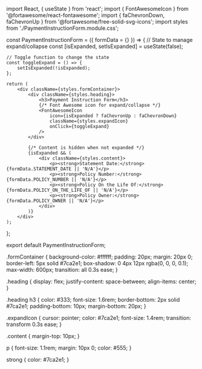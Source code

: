 import React, { useState } from 'react';
import { FontAwesomeIcon } from '@fortawesome/react-fontawesome';
import { faChevronDown, faChevronUp } from '@fortawesome/free-solid-svg-icons';
import styles from './PaymentInstructionForm.module.css';

const PaymentInstructionForm = ({ formData = {} }) => {
    // State to manage expand/collapse
    const [isExpanded, setIsExpanded] = useState(false);

    // Toggle function to change the state
    const toggleExpand = () => {
        setIsExpanded(!isExpanded);
    };

    return (
        <div className={styles.formContainer}>
            <div className={styles.heading}>
                <h3>Payment Instruction Form</h3>
                {/* Font Awesome icon for expand/collapse */}
                <FontAwesomeIcon
                    icon={isExpanded ? faChevronUp : faChevronDown}
                    className={styles.expandIcon}
                    onClick={toggleExpand}
                />
            </div>

            {/* Content is hidden when not expanded */}
            {isExpanded && (
                <div className={styles.content}>
                    <p><strong>Statement Date:</strong> {formData.STATEMENT_DATE || 'N/A'}</p>
                    <p><strong>Policy Number:</strong> {formData.POLICY_NUMBER || 'N/A'}</p>
                    <p><strong>Policy On the Life Of:</strong> {formData.POLICY_ON_THE_LIFE_OF || 'N/A'}</p>
                    <p><strong>Policy Owner:</strong> {formData.POLICY_OWNER || 'N/A'}</p>
                </div>
            )}
        </div>
    );
};

export default PaymentInstructionForm;


.formContainer {
    background-color: #ffffff;
    padding: 20px;
    margin: 20px 0;
    border-left: 5px solid #7ca2e1;
    box-shadow: 0 4px 12px rgba(0, 0, 0, 0.1);
    max-width: 600px;
    transition: all 0.3s ease;
}

.heading {
    display: flex;
    justify-content: space-between;
    align-items: center;
}

.heading h3 {
    color: #333;
    font-size: 1.6rem;
    border-bottom: 2px solid #7ca2e1;
    padding-bottom: 10px;
    margin-bottom: 20px;
}

.expandIcon {
    cursor: pointer;
    color: #7ca2e1;
    font-size: 1.4rem;
    transition: transform 0.3s ease;
}

.content {
    margin-top: 10px;
}

p {
    font-size: 1.1rem;
    margin: 10px 0;
    color: #555;
}

strong {
    color: #7ca2e1;
}
